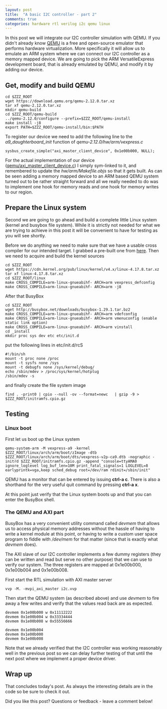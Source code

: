 ```yaml
---
layout: post
title:  "A basic I2C controller - part 2"
comments: true
categories: hardware rtl verilog i2c qemu linux
---
```


In this post we will integrate our I2C controller simulation with QEMU. If
you didn't already know [QEMU](https://en.wikipedia.org/wiki/QEMU) is a free and
open-source emulator that performs hardware virtualization. More specifically
it will allow us to emulate an ARM system where we can connect our I2C
controller as a memory mapped device. We are going to pick the ARM
VersatileExpress development board, that is already emulated by QEMU, and
modify it by adding our device.

## Get, modify and build QEMU
```
cd $ZZZ_ROOT
wget https://download.qemu.org/qemu-2.12.0.tar.xz
tar xf qemu-2.12.0.tar.xz
mkdir qemu-build
cd $ZZZ_ROOT/qemu-build
../qemu-2.12.0/configure --prefix=$ZZZ_ROOT/qemu-install
make install -j8
export PATH=$ZZZ_ROOT/qemu-install/bin:$PATH
```

To register our device we need to add the following line to the
*a9_daughterboard_init* function of *qemu-2.12.0/hw/arm/vexpress.c*
```
sysbus_create_simple("axi_master_client_device", 0x1e00b000, NULL);
```
For the actual implementation of our device
([qemu/axi_master_client_device.c](https://github.com/markus-zzz/i2c-controller/blob/master/qemu/axi_master_client_device.c))
I simply sym-linked to it, and remembered to update the *hw/arm/Makefile.objs*
so that it gets built. As can be seen adding a memory mapped device to an ARM
based QEMU system turned out to be rather straight forward and all we really
needed to do was to implement one hook for memory reads and one hook for memory
writes to our region.

## Prepare the Linux system
Second we are going to go ahead and build a complete little Linux system
(kernel and busybox file system). While it is strictly not needed for what we
are trying to achieve in this post it will be convenient to have for testing as
you will see shortly.

Before we do anything we need to make sure that we have a usable cross compiler
for our intended target. I grabbed a pre-built one from
[here](https://releases.linaro.org/components/toolchain/binaries/latest-6/arm-linux-gnueabihf/).
Then we need to acquire and build the kernel sources
```
cd $ZZZ_ROOT
wget https://cdn.kernel.org/pub/linux/kernel/v4.x/linux-4.17.8.tar.xz
tar xf linux-4.17.8.tar.xz
cd $ZZZ_ROOT/linux
make CROSS_COMPILE=arm-linux-gnueabihf- ARCH=arm vexpress_defconfig
make CROSS_COMPILE=arm-linux-gnueabihf- ARCH=arm -j8
```
After that BusyBox
```
cd $ZZZ_ROOT
wget http://busybox.net/downloads/busybox-1.29.1.tar.bz2
make CROSS_COMPILE=arm-linux-gnueabihf- ARCH=arm vdefconfig
make CROSS_COMPILE=arm-linux-gnueabihf- ARCH=arm vmenuconfig (enable static link option)
make CROSS_COMPILE=arm-linux-gnueabihf- ARCH=arm vinstall
cd _install
mkdir proc sys dev etc etc/init.d
```
put the following lines in etc/init.d/rcS
```
#!/bin/sh
mount -t proc none /proc
mount -t sysfs none /sys
mount -t debugfs none /sys/kernel/debug/
echo /sbin/mdev > /proc/sys/kernel/hotplug
/sbin/mdev -s
```
and finally create the file system image
```
find . -print0 | cpio --null -ov --format=newc   | gzip -9 > $ZZZ_ROOT/initramfs.cpio.gz
```

## Testing

### Linux boot
First let us boot up the Linux system
```
qemu-system-arm -M vexpress-a9 -kernel $ZZZ_ROOT/linux/arch/arm/boot/zImage -dtb $ZZZ_ROOT/linux/arch/arm/boot/dts/vexpress-v2p-ca9.dtb -nographic -initrd $ZZZ_ROOT/initramfs.cpio.gz -append "console=ttyAMA0 ignore_loglevel log_buf_len=10M print_fatal_signals=1 LOGLEVEL=8 earlyprintk=vga,keep sched_debug root=/dev/ram rdinit=/sbin/init"
```
QEMU has a monitor that can be entered by issuing **ctrl-a c**. There is also a
shorthand for the very useful quit command by pressing **ctrl-a x**.


At this point just verify that the Linux system boots up and that you can enter
the BusyBox shell.

### The QEMU and AXI part
BusyBox has a very convenient utility command called *devmem* that allows us to
access physical memory addresses without the hassle of having to write a kernel
module at this point, or having to write a custom user space program to fiddle
with */dev/mem* for that matter (since that is exactly what *devmem* does).

The AXI slave of our I2C controller implements a few dummy registers (they can
be written and read but serve no other purpose) that we can use to verify our
system. The three registers are mapped at 0x1e00b000, 0x1e00b004 and
0x1e00b008.

First start the RTL simulation with AXI master server
```
vvp -M. -mvpi_axi_master i2c.vvp
```
Then start the QEMU system (as described above) and use *devmem* to fire away a
few writes and verify that the values read back are as expected.

```
devmem 0x1e00b000 w 0x11112222
devmem 0x1e00b004 w 0x33334444
devmem 0x1e00b008 w 0x55556666

devmem 0x1e00b004
devmem 0x1e00b000
devmem 0x1e00b008
```
Note that we already verified that the I2C controller was working reasonably
well in the previous post so we can delay further testing of that until the
next post where we implement a proper device driver.

## Wrap up
That concludes today's post. As always the interesting details are in the code
so be sure to check it out.

Did you like this post? Questions or feedback - leave a comment below!

